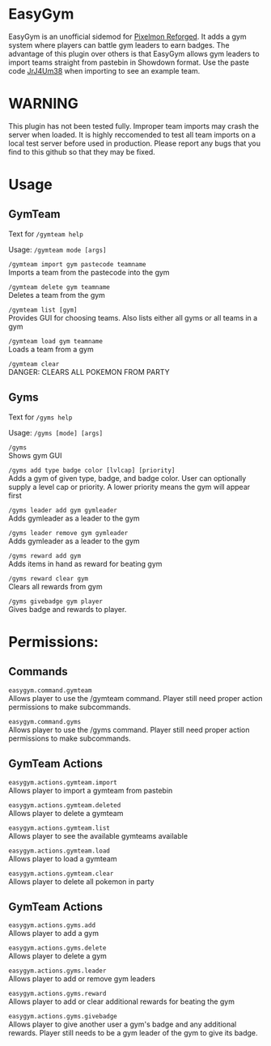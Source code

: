 # EasyGym  

EasyGym is an unofficial sidemod for [Pixelmon Reforged](https://reforged.gg). It adds a gym system where players can battle gym leaders to earn badges. The advantage of this plugin over others is that EasyGym allows gym leaders to import teams straight from pastebin in Showdown format. Use the paste code [JrJ4Um38](https://pastebin.com/JrJ4Um38) when importing to see an example team.

# WARNING

This plugin has not been tested fully. Improper team imports may crash the server when loaded. It is highly reccomended to test all team imports on a local test server before used in production. Please report any bugs that you find to this github so that they may be fixed.

# Usage

## GymTeam

Text for `/gymteam help`

Usage: `/gymteam mode [args]`

`/gymteam import gym pastecode teamname`  
Imports a team from the pastecode into the gym  

`/gymteam delete gym teamname`  
Deletes a team from the gym   

`/gymteam list [gym]`  
Provides GUI for choosing teams. Also lists either all gyms or all teams in a gym

`/gymteam load gym teamname`  
Loads a team from a gym  

`/gymteam clear`  
DANGER: CLEARS ALL POKEMON FROM PARTY

## Gyms

Text for `/gyms help`  

Usage: `/gyms [mode] [args]`  

`/gyms`  
Shows gym GUI  

`/gyms add type badge color [lvlcap] [priority]`  
Adds a gym of given type, badge, and badge color. User can optionally supply a level cap or priority. A lower priority means the gym will appear first  

`/gyms leader add gym gymleader`  
Adds gymleader as a leader to the gym  

`/gyms leader remove gym gymleader`  
Adds gymleader as a leader to the gym  

`/gyms reward add gym`  
Adds items in hand as reward for beating gym  

`/gyms reward clear gym`  
Clears all rewards from gym  

`/gyms givebadge gym player`  
Gives badge and rewards to player.  

# Permissions:

## Commands
`easygym.command.gymteam`  
Allows player to use the /gymteam command. Player still need proper action permissions to make subcommands.

`easygym.command.gyms`  
Allows player to use the /gyms command. Player still need proper action permissions to make subcommands.

## GymTeam Actions

`easygym.actions.gymteam.import`  
Allows player to import a gymteam from pastebin

`easygym.actions.gymteam.deleted`  
Allows player to delete a gymteam

`easygym.actions.gymteam.list`  
Allows player to see the available gymteams available

`easygym.actions.gymteam.load`  
Allows player to load a gymteam

`easygym.actions.gymteam.clear`  
Allows player to delete all pokemon in party

## GymTeam Actions

`easygym.actions.gyms.add`  
Allows player to add a gym

`easygym.actions.gyms.delete`  
Allows player to delete a gym

`easygym.actions.gyms.leader`  
Allows player to add or remove gym leaders

`easygym.actions.gyms.reward`  
Allows player to add or clear additional rewards for beating the gym

`easygym.actions.gyms.givebadge`  
Allows player to give another user a gym's badge and any additional rewards. Player still needs to be a gym leader of the gym to give its badge.